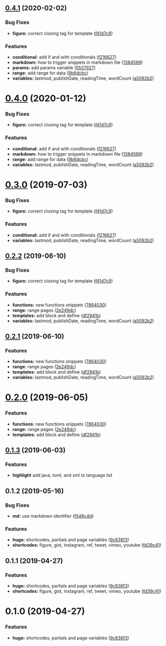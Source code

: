 ## [0.4.1](https://github.com/fivethree-team/vscode-hugo-snippets/compare/v0.2.0...v0.4.1) (2020-02-02)


### Bug Fixes

* **figure:** correct closing tag for template ([f41d7c9](https://github.com/fivethree-team/vscode-hugo-snippets/commit/f41d7c93901094e794a5ed01c95e97552170a5e2))


### Features

* **conditional:** add if and with conditionals ([f216627](https://github.com/fivethree-team/vscode-hugo-snippets/commit/f216627f8396d18f6a4bc1e03cfd25cf99fefbb5))
* **markdown:** how to trigger snippets in markdown file ([1384599](https://github.com/fivethree-team/vscode-hugo-snippets/commit/13845991267445d90b31d50369c2d69fa1ec7eb2))
* **params:** add params variable ([5537927](https://github.com/fivethree-team/vscode-hugo-snippets/commit/5537927751060560dd2d1a696989cad5ac355411))
* **range:** add range for data ([9b6dcbc](https://github.com/fivethree-team/vscode-hugo-snippets/commit/9b6dcbc7cecbeb0d62379c96c022d371596cff05))
* **variables:** lastmod, publishDate, readingTime, wordCount ([a5092b2](https://github.com/fivethree-team/vscode-hugo-snippets/commit/a5092b2203a03569c829c7b168e3cf7f7cd906d6))



# [0.4.0](https://github.com/fivethree-team/vscode-hugo-snippets/compare/v0.2.0...v0.4.0) (2020-01-12)


### Bug Fixes

* **figure:** correct closing tag for template ([f41d7c9](https://github.com/fivethree-team/vscode-hugo-snippets/commit/f41d7c93901094e794a5ed01c95e97552170a5e2))


### Features

* **conditional:** add if and with conditionals ([f216627](https://github.com/fivethree-team/vscode-hugo-snippets/commit/f216627f8396d18f6a4bc1e03cfd25cf99fefbb5))
* **markdown:** how to trigger snippets in markdown file ([1384599](https://github.com/fivethree-team/vscode-hugo-snippets/commit/13845991267445d90b31d50369c2d69fa1ec7eb2))
* **range:** add range for data ([9b6dcbc](https://github.com/fivethree-team/vscode-hugo-snippets/commit/9b6dcbc7cecbeb0d62379c96c022d371596cff05))
* **variables:** lastmod, publishDate, readingTime, wordCount ([a5092b2](https://github.com/fivethree-team/vscode-hugo-snippets/commit/a5092b2203a03569c829c7b168e3cf7f7cd906d6))



# [0.3.0](https://github.com/fivethree-team/vscode-hugo-snippets/compare/v0.2.0...v0.3.0) (2019-07-03)


### Bug Fixes

* **figure:** correct closing tag for template ([f41d7c9](https://github.com/fivethree-team/vscode-hugo-snippets/commit/f41d7c9))


### Features

* **conditional:** add if and with conditionals ([f216627](https://github.com/fivethree-team/vscode-hugo-snippets/commit/f216627))
* **variables:** lastmod, publishDate, readingTime, wordCount ([a5092b2](https://github.com/fivethree-team/vscode-hugo-snippets/commit/a5092b2))



## [0.2.2](https://github.com/fivethree-team/vscode-hugo-snippets/compare/v0.1.2...v0.2.2) (2019-06-10)


### Bug Fixes

* **figure:** correct closing tag for template ([f41d7c9](https://github.com/fivethree-team/vscode-hugo-snippets/commit/f41d7c9))


### Features

* **functions:** new functions snippets ([7864030](https://github.com/fivethree-team/vscode-hugo-snippets/commit/7864030))
* **range:** range pages ([2e249dc](https://github.com/fivethree-team/vscode-hugo-snippets/commit/2e249dc))
* **templates:** add block and define ([df2941b](https://github.com/fivethree-team/vscode-hugo-snippets/commit/df2941b))
* **variables:** lastmod, publishDate, readingTime, wordCount ([a5092b2](https://github.com/fivethree-team/vscode-hugo-snippets/commit/a5092b2))



## [0.2.1](https://github.com/fivethree-team/vscode-hugo-snippets/compare/v0.1.2...v0.2.1) (2019-06-10)


### Features

* **functions:** new functions snippets ([7864030](https://github.com/fivethree-team/vscode-hugo-snippets/commit/7864030))
* **range:** range pages ([2e249dc](https://github.com/fivethree-team/vscode-hugo-snippets/commit/2e249dc))
* **templates:** add block and define ([df2941b](https://github.com/fivethree-team/vscode-hugo-snippets/commit/df2941b))
* **variables:** lastmod, publishDate, readingTime, wordCount ([a5092b2](https://github.com/fivethree-team/vscode-hugo-snippets/commit/a5092b2))



# [0.2.0](https://github.com/fivethree-team/vscode-hugo-snippets/compare/v0.1.2...v0.2.0) (2019-06-05)


### Features

* **functions:** new functions snippets ([7864030](https://github.com/fivethree-team/vscode-hugo-snippets/commit/7864030))
* **range:** range pages ([2e249dc](https://github.com/fivethree-team/vscode-hugo-snippets/commit/2e249dc))
* **templates:** add block and define ([df2941b](https://github.com/fivethree-team/vscode-hugo-snippets/commit/df2941b))



## [0.1.3](https://github.com/fivethree-team/vscode-hugo-snippets/compare/v0.1.2...v0.1.3) (2019-06-03)

### Features

* **highlight** add java, toml, and xml to language list

## 0.1.2 (2019-05-16)


### Bug Fixes

* **md:** use markdown identifier ([f548c4d](https://github.com/fivethree-team/vscode-hugo-snippets/commit/f548c4d))


### Features

* **hugo:** shortcodes, partials and page variables ([9c836f3](https://github.com/fivethree-team/vscode-hugo-snippets/commit/9c836f3))
* **shortcodes:** figure, gist, instagram, ref, tweet, vimeo, youtube ([fd39c41](https://github.com/fivethree-team/vscode-hugo-snippets/commit/fd39c41))



## 0.1.1 (2019-04-27)


### Features

* **hugo:** shortcodes, partials and page variables ([9c836f3](https://github.com/fivethree-team/vscode-hugo-snippets/commit/9c836f3))
* **shortcodes:** figure, gist, instagram, ref, tweet, vimeo, youtube ([fd39c41](https://github.com/fivethree-team/vscode-hugo-snippets/commit/fd39c41))



# 0.1.0 (2019-04-27)


### Features

* **hugo:** shortcodes, partials and page variables ([9c836f3](https://github.com/fivethree-team/vscode-hugo-snippets/commit/9c836f3))



